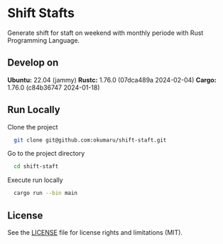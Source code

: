 # Shift Stafts

Generate shift for staft on weekend with monthly periode with Rust Programming Language.

## Develop on

**Ubuntu:** 22.04 (jammy)
**Rustc:** 1.76.0 (07dca489a 2024-02-04)
**Cargo:** 1.76.0 (c84b36747 2024-01-18)

## Run Locally

Clone the project

```bash
  git clone git@github.com:okumaru/shift-staft.git
```

Go to the project directory

```bash
  cd shift-staft
```

Execute run locally

```bash
  cargo run --bin main
```

## License

See the [LICENSE](LICENSE.md) file for license rights and limitations (MIT).
